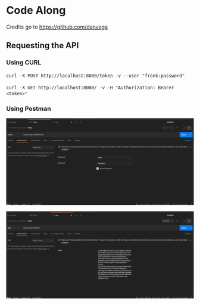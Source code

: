# Code Along
Credits go to https://github.com/danvega

## Requesting the API

### Using CURL

```shell
curl -X POST http://localhost:8080/token -v --user "frank:password"

curl -X GET http://localhost:8080/ -v -H "Authorization: Bearer <token>"
```

### Using Postman


![](static/Postman1.png)

![](static/Postman2.jpg)
